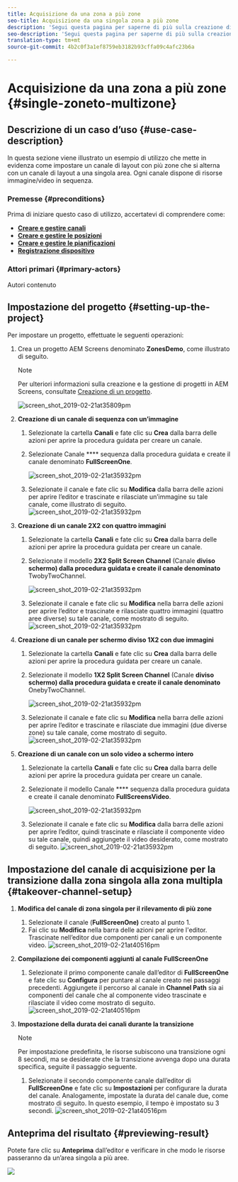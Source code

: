```yaml
---
title: Acquisizione da una zona a più zone
seo-title: Acquisizione da una singola zona a più zone
description: 'Segui questa pagina per saperne di più sulla creazione di una singola area con più aree in un progetto AEM Screens.  '
seo-description: 'Segui questa pagina per saperne di più sulla creazione di una singola area con più aree in un progetto AEM Screens.    '
translation-type: tm+mt
source-git-commit: 4b2c0f3a1ef8759eb3182b93cffa09c4afc23b6a

---
```



# Acquisizione da una zona a più zone {#single-zoneto-multizone}

## Descrizione di un caso d’uso {#use-case-description}

In questa sezione viene illustrato un esempio di utilizzo che mette in evidenza come impostare un canale di layout con più zone che si alterna con un canale di layout a una singola area. Ogni canale dispone di risorse immagine/video in sequenza.

### Premesse {#preconditions}

Prima di iniziare questo caso di utilizzo, accertatevi di comprendere come:

* **[Creare e gestire canali](/help/screens/managing-channels.md)**
* **[Creare e gestire le posizioni](/help/screens/managing-locations.md)**
* **[Creare e gestire le pianificazioni](/help/screens/managing-schedules.md)**
* **[Registrazione dispositivo](/help/screens/device-registration.md)**

### Attori primari {#primary-actors}

Autori contenuto

## Impostazione del progetto {#setting-up-the-project}

Per impostare un progetto, effettuate le seguenti operazioni:

1. Crea un progetto AEM Screens denominato **ZonesDemo**, come illustrato di seguito.

   >[!NOTE]
   >
   >Per ulteriori informazioni sulla creazione e la gestione di progetti in AEM Screens, consultate [Creazione di un progetto](/help/screens/creating-a-screens-project.md).

   ![screen_shot_2019-02-21at35809pm](assets/SZtoMZ1.png)

1. **Creazione di un canale di sequenza con un’immagine**

   1. Selezionate la cartella **Canali** e fate clic su **Crea** dalla barra delle azioni per aprire la procedura guidata per creare un canale.
   1. Selezionate Canale **** sequenza dalla procedura guidata e create il canale denominato **FullScreenOne**.

      ![screen_shot_2019-02-21at35932pm](assets/SZtoMZ2.png)
   1. Selezionate il canale e fate clic su **Modifica** dalla barra delle azioni per aprire l’editor e trascinate e rilasciate un’immagine su tale canale, come illustrato di seguito.
      ![screen_shot_2019-02-21at35932pm](assets/SZtoMZ3.png)

1. **Creazione di un canale 2X2 con quattro immagini**

   1. Selezionate la cartella **Canali** e fate clic su **Crea** dalla barra delle azioni per aprire la procedura guidata per creare un canale.

   1. Selezionate il modello **2X2 Split Screen Channel** (Canale **diviso schermo) dalla procedura guidata e create il canale denominato** TwobyTwoChannel.

      ![screen_shot_2019-02-21at35932pm](assets/SZtoMZ4.png)
   1. Selezionate il canale e fate clic su **Modifica** nella barra delle azioni per aprire l’editor e trascinate e rilasciate quattro immagini (quattro aree diverse) su tale canale, come mostrato di seguito.
      ![screen_shot_2019-02-21at35932pm](assets/SZtoMZ5.png)

1. **Creazione di un canale per schermo diviso 1X2 con due immagini**

   1. Selezionate la cartella **Canali** e fate clic su **Crea** dalla barra delle azioni per aprire la procedura guidata per creare un canale.

   1. Selezionate il modello **1X2 Split Screen Channel** (Canale **diviso schermo) dalla procedura guidata e create il canale denominato** OnebyTwoChannel.

      ![screen_shot_2019-02-21at35932pm](assets/SZtoMZ6.png)
   1. Selezionate il canale e fate clic su **Modifica** nella barra delle azioni per aprire l’editor e trascinate e rilasciate due immagini (due diverse zone) su tale canale, come mostrato di seguito.
      ![screen_shot_2019-02-21at35932pm](assets/SZtoMZ7.png)

1. **Creazione di un canale con un solo video a schermo intero**

   1. Selezionate la cartella **Canali** e fate clic su **Crea** dalla barra delle azioni per aprire la procedura guidata per creare un canale.

   1. Selezionate il modello Canale **** sequenza dalla procedura guidata e create il canale denominato **FullScreensVideo**.

      ![screen_shot_2019-02-21at35932pm](assets/SZtoMZ8.png)
   1. Selezionate il canale e fate clic su **Modifica** dalla barra delle azioni per aprire l’editor, quindi trascinate e rilasciate il componente video su tale canale, quindi aggiungete il video desiderato, come mostrato di seguito.
      ![screen_shot_2019-02-21at35932pm](assets/SZtoMZ9.png)

## Impostazione del canale di acquisizione per la transizione dalla zona singola alla zona multipla {#takeover-channel-setup}

1. **Modifica del canale di zona singola per il rilevamento di più zone**

   1. Selezionate il canale (**FullScreenOne)** creato al punto 1.
   1. Fai clic su **Modifica** nella barra delle azioni per aprire l&#39;editor. Trascinate nell’editor due componenti per canali e un componente video.
   ![screen_shot_2019-02-21at40516pm](assets/SZtoMZ10.png)

1. **Compilazione dei componenti aggiunti al canale FullScreenOne**

   1. Selezionate il primo componente canale dall’editor di **FullScreenOne** e fate clic su **Configura** per puntare al canale creato nei passaggi precedenti. Aggiungete il percorso al canale in **Channel Path** sia ai componenti del canale che al componente video trascinate e rilasciate il video come mostrato di seguito.
   ![screen_shot_2019-02-21at40516pm](assets/SZ_MZvideo1.gif)

1. **Impostazione della durata dei canali durante la transizione**

   >[!NOTE]
   >
   >Per impostazione predefinita, le risorse subiscono una transizione ogni 8 secondi, ma se desiderate che la transizione avvenga dopo una durata specifica, seguite il passaggio seguente.

   1. Selezionate il secondo componente canale dall’editor di **FullScreenOne** e fate clic su **Impostazioni** per configurare la durata del canale. Analogamente, impostate la durata del canale due, come mostrato di seguito.
In questo esempio, il tempo è impostato su 3 secondi.
   ![screen_shot_2019-02-21at40516pm](assets/SZ_MZvideo2.gif)

## Anteprima del risultato {#previewing-result}

Potete fare clic su **Anteprima** dall’editor e verificare in che modo le risorse passeranno da un’area singola a più aree.

![](assets/SZ_MZvideo3.gif)
